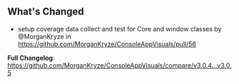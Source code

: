 ## What's Changed
* setup coverage data collect and test for Core and window classes by @MorganKryze in https://github.com/MorganKryze/ConsoleAppVisuals/pull/56


**Full Changelog**: https://github.com/MorganKryze/ConsoleAppVisuals/compare/v3.0.4...v3.0.5